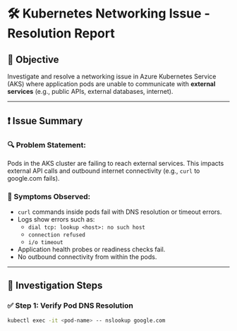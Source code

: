 # 🛠️ Kubernetes Networking Issue - Resolution Report

## 🎯 Objective

Investigate and resolve a networking issue in Azure Kubernetes Service (AKS) where application pods are unable to communicate with **external services** (e.g., public APIs, external databases, internet).

---

## ❗ Issue Summary

### 🔍 Problem Statement:
Pods in the AKS cluster are failing to reach external services. This impacts external API calls and outbound internet connectivity (e.g., `curl` to google.com fails).

### 📌 Symptoms Observed:
- `curl` commands inside pods fail with DNS resolution or timeout errors.
- Logs show errors such as:
  - `dial tcp: lookup <host>: no such host`
  - `connection refused`
  - `i/o timeout`
- Application health probes or readiness checks fail.
- No outbound connectivity from within the pods.

---

## 🧪 Investigation Steps

### ✅ Step 1: Verify Pod DNS Resolution

```bash
kubectl exec -it <pod-name> -- nslookup google.com
